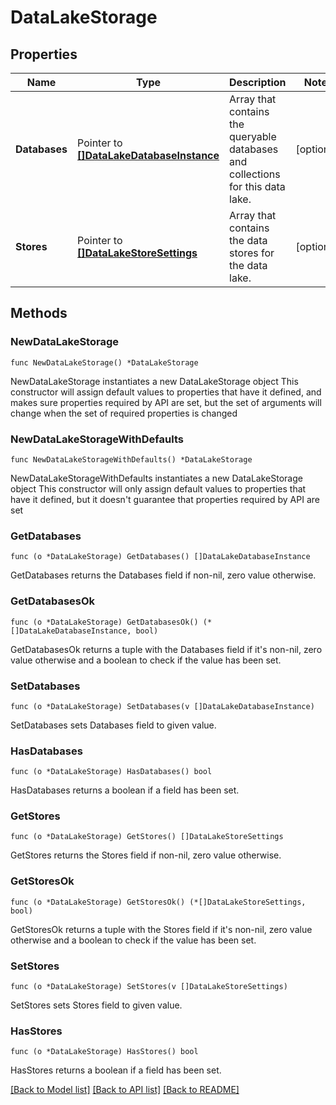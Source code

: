 # DataLakeStorage

## Properties

Name | Type | Description | Notes
------------ | ------------- | ------------- | -------------
**Databases** | Pointer to [**[]DataLakeDatabaseInstance**](DataLakeDatabaseInstance.md) | Array that contains the queryable databases and collections for this data lake. | [optional] 
**Stores** | Pointer to [**[]DataLakeStoreSettings**](DataLakeStoreSettings.md) | Array that contains the data stores for the data lake. | [optional] 

## Methods

### NewDataLakeStorage

`func NewDataLakeStorage() *DataLakeStorage`

NewDataLakeStorage instantiates a new DataLakeStorage object
This constructor will assign default values to properties that have it defined,
and makes sure properties required by API are set, but the set of arguments
will change when the set of required properties is changed

### NewDataLakeStorageWithDefaults

`func NewDataLakeStorageWithDefaults() *DataLakeStorage`

NewDataLakeStorageWithDefaults instantiates a new DataLakeStorage object
This constructor will only assign default values to properties that have it defined,
but it doesn't guarantee that properties required by API are set

### GetDatabases

`func (o *DataLakeStorage) GetDatabases() []DataLakeDatabaseInstance`

GetDatabases returns the Databases field if non-nil, zero value otherwise.

### GetDatabasesOk

`func (o *DataLakeStorage) GetDatabasesOk() (*[]DataLakeDatabaseInstance, bool)`

GetDatabasesOk returns a tuple with the Databases field if it's non-nil, zero value otherwise
and a boolean to check if the value has been set.

### SetDatabases

`func (o *DataLakeStorage) SetDatabases(v []DataLakeDatabaseInstance)`

SetDatabases sets Databases field to given value.

### HasDatabases

`func (o *DataLakeStorage) HasDatabases() bool`

HasDatabases returns a boolean if a field has been set.
### GetStores

`func (o *DataLakeStorage) GetStores() []DataLakeStoreSettings`

GetStores returns the Stores field if non-nil, zero value otherwise.

### GetStoresOk

`func (o *DataLakeStorage) GetStoresOk() (*[]DataLakeStoreSettings, bool)`

GetStoresOk returns a tuple with the Stores field if it's non-nil, zero value otherwise
and a boolean to check if the value has been set.

### SetStores

`func (o *DataLakeStorage) SetStores(v []DataLakeStoreSettings)`

SetStores sets Stores field to given value.

### HasStores

`func (o *DataLakeStorage) HasStores() bool`

HasStores returns a boolean if a field has been set.

[[Back to Model list]](../README.md#documentation-for-models) [[Back to API list]](../README.md#documentation-for-api-endpoints) [[Back to README]](../README.md)


